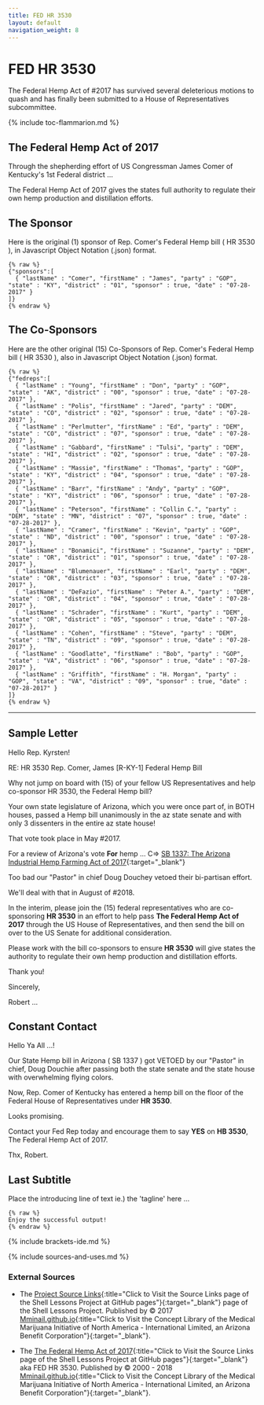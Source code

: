 ```yaml
---
title: FED HR 3530
layout: default
navigation_weight: 8
---
```

# FED HR 3530

The Federal Hemp Act of #2017 has survived several deleterious motions to quash and has finally been submitted to a House of Representatives subcommittee.

{% include toc-flammarion.md %}

## The Federal Hemp Act of 2017

Through the shepherding effort of US Congressman James Comer of Kentucky's 1st Federal district ...

The Federal Hemp Act of 2017 gives the states full authority to regulate their own hemp production and distillation efforts.

## The Sponsor

Here is the original (1) sponsor of Rep. Comer's Federal Hemp bill ( HR 3530 ), in Javascript Object Notation (.json) format.

```liquid
{% raw %}
{"sponsors":[
  { "lastName" : "Comer", "firstName" : "James", "party" : "GOP", "state" : "KY", "district" : "01", "sponsor" : true, "date" : "07-28-2017" }
]}
{% endraw %}
```

## The Co-Sponsors

Here are the other original (15) Co-Sponsors of Rep. Comer's Federal Hemp bill ( HR 3530 ), also in Javascript Object Notation (.json) format.

```liquid
{% raw %}
{"fedreps":[
  { "lastName" : "Young", "firstName" : "Don", "party" : "GOP", "state" : "AK", "district" : "00", "sponsor" : true, "date" : "07-28-2017" },
  { "lastName" : "Polis", "firstName" : "Jared", "party" : "DEM", "state" : "CO", "district" : "02", "sponsor" : true, "date" : "07-28-2017" },
  { "lastName" : "Perlmutter", "firstName" : "Ed", "party" : "DEM", "state" : "CO", "district" : "07", "sponsor" : true, "date" : "07-28-2017" },
  { "lastName" : "Gabbard", "firstName" : "Tulsi", "party" : "DEM", "state" : "HI", "district" : "02", "sponsor" : true, "date" : "07-28-2017" },
  { "lastName" : "Massie", "firstName" : "Thomas", "party" : "GOP", "state" : "KY", "district" : "04", "sponsor" : true, "date" : "07-28-2017" },
  { "lastName" : "Barr", "firstName" : "Andy", "party" : "GOP", "state" : "KY", "district" : "06", "sponsor" : true, "date" : "07-28-2017" },
  { "lastName" : "Peterson", "firstName" : "Collin C.", "party" : "DEM", "state" : "MN", "district" : "07", "sponsor" : true, "date" : "07-28-2017" },
  { "lastName" : "Cramer", "firstName" : "Kevin", "party" : "GOP", "state" : "ND", "district" : "00", "sponsor" : true, "date" : "07-28-2017" },
  { "lastName" : "Bonamici", "firstName" : "Suzanne", "party" : "DEM", "state" : "OR", "district" : "01", "sponsor" : true, "date" : "07-28-2017" },
  { "lastName" : "Blumenauer", "firstName" : "Earl", "party" : "DEM", "state" : "OR", "district" : "03", "sponsor" : true, "date" : "07-28-2017" },
  { "lastName" : "DeFazio", "firstName" : "Peter A.", "party" : "DEM", "state" : "OR", "district" : "04", "sponsor" : true, "date" : "07-28-2017" },
  { "lastName" : "Schrader", "firstName" : "Kurt", "party" : "DEM", "state" : "OR", "district" : "05", "sponsor" : true, "date" : "07-28-2017" },
  { "lastName" : "Cohen", "firstName" : "Steve", "party" : "DEM", "state" : "TN", "district" : "09", "sponsor" : true, "date" : "07-28-2017" },
  { "lastName" : "Goodlatte", "firstName" : "Bob", "party" : "GOP", "state" : "VA", "district" : "06", "sponsor" : true, "date" : "07-28-2017" },
  { "lastName" : "Griffith", "firstName" : "H. Morgan", "party" : "GOP", "state" : "VA", "district" : "09", "sponsor" : true, "date" : "07-28-2017" }
]}
{% endraw %}
```

***

## Sample Letter

Hello Rep. Kyrsten!

RE: HR 3530 Rep. Comer, James [R-KY-1] Federal Hemp Bill

Why not jump on board with (15) of your fellow US Representatives and help co-sponsor HR 3530, the Federal Hemp bill?

Your own state legislature of Arizona, which you were once part of, in BOTH houses, passed a Hemp bill unanimously in the az state senate and with only 3 dissenters in the entire az state house!

That vote took place in May #2017.

For a review of Arizona's vote **For** hemp ... C=> [SB 1337: The Arizona Industrial Hemp Farming Act of 2017](https://rwebaz.github.io/Hemp/Arizona-Hemp.htm){:target="_blank"}

Too bad our "Pastor" in chief Doug Douchey vetoed their bi-partisan effort.

We'll deal with that in August of #2018.

In the interim, please join the (15) federal representatives who are co-sponsoring **HR 3530** in an effort to help pass **The Federal Hemp Act of 2017** through the US House of Representatives, and then send the bill on over to the US Senate for additional consideration.

Please work with the bill co-sponsors to ensure **HR 3530** will give states the authority to regulate their own hemp production and distillation efforts.

Thank you!

Sincerely,

Robert ...

## Constant Contact

Hello Ya All ...!

Our State Hemp bill in Arizona ( SB 1337 ) got VETOED by our "Pastor" in chief, Doug Douchie after passing both the state senate and the state house with overwhelming flying colors.

Now, Rep. Comer of Kentucky has entered a hemp bill on the floor of the Federal House of Representatives under **HR 3530**.

Looks promising.

Contact your Fed Rep today and encourage them to say **YES** on **HB 3530**, The Federal Hemp Act of 2017.

Thx, Robert.

## Last Subtitle

Place the introducing line of text ie.) the 'tagline' here ...

```liquid
{% raw %}
Enjoy the successful output!
{% endraw %}
```

{% include brackets-ide.md %}

{% include sources-and-uses.md %}

### External Sources

- The [Project Source Links](https://mminail.github.io/Shell/Source-Shell-Links.htm){:title="Click to Visit the Source Links page of the Shell Lessons Project at GitHub pages"}{:target="_blank"} page of the Shell Lessons Project. Published by © 2017 [Mminail.github.io](https://mminail.github.io/){:title="Click to Visit the Concept Library of the Medical Marijuana Initiative of North America - International Limited, an Arizona Benefit Corporation"}{:target="_blank"}.

- The [The Federal Hemp Act of 2017](https://www.congress.gov/bill/115th-congress/house-bill/3530/cosponsors){:title="Click to Visit the Source Links page of the Shell Lessons Project at GitHub pages"}{:target="_blank"} aka FED HR 3530. Published by © 2000 - 2018 [Mminail.github.io](https://mminail.github.io/){:title="Click to Visit the Concept Library of the Medical Marijuana Initiative of North America - International Limited, an Arizona Benefit Corporation"}{:target="_blank"}.
